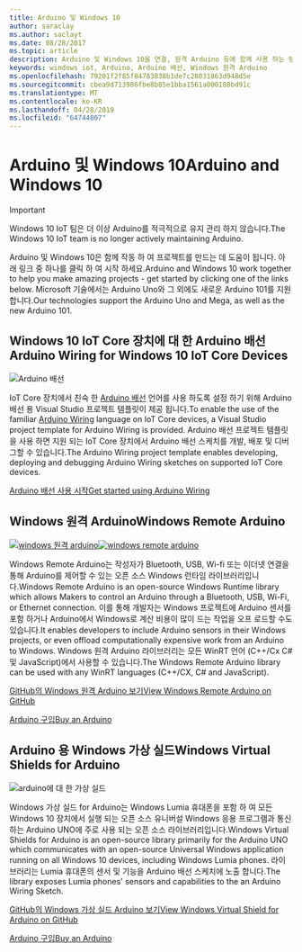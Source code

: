 ```yaml
---
title: Arduino 및 Windows 10
author: saraclay
ms.author: saclayt
ms.date: 08/28/2017
ms.topic: article
description: Arduino 및 Windows 10을 연결, 원격 Arduino 등에 함께 사용 하는 방법에 대해 알아봅니다.
keywords: windows iot, Arduino, Arduino 배선, Windows 원격 Arduino
ms.openlocfilehash: 79201f2f85f84783838b1de7c28031863d948d5e
ms.sourcegitcommit: cbea9d713986fbe8b85e1bba1561a000188bd91c
ms.translationtype: MT
ms.contentlocale: ko-KR
ms.lasthandoff: 04/28/2019
ms.locfileid: "64744807"
---
```

# <a name="arduino-and-windows-10"></a><span data-ttu-id="a66da-104">Arduino 및 Windows 10</span><span class="sxs-lookup"><span data-stu-id="a66da-104">Arduino and Windows 10</span></span>

> [!IMPORTANT]
> <span data-ttu-id="a66da-105">Windows 10 IoT 팀은 더 이상 Arduino를 적극적으로 유지 관리 하지 않습니다.</span><span class="sxs-lookup"><span data-stu-id="a66da-105">The Windows 10 IoT team is no longer actively maintaining Arduino.</span></span>

<span data-ttu-id="a66da-106">Arduino 및 Windows 10은 함께 작동 하 여 프로젝트를 만드는 데 도움이 됩니다. 아래 링크 중 하나를 클릭 하 여 시작 하세요.</span><span class="sxs-lookup"><span data-stu-id="a66da-106">Arduino and Windows 10 work together to help you make amazing projects - get started by clicking one of the links below.</span></span> <span data-ttu-id="a66da-107">Microsoft 기술에서는 Arduino Uno와 그 외에도 새로운 Arduino 101를 지원 합니다.</span><span class="sxs-lookup"><span data-stu-id="a66da-107">Our technologies support the Arduino Uno and Mega, as well as the new Arduino 101.</span></span>

## <a name="arduino-wiring-for-windows-10-iot-core-devices"></a><span data-ttu-id="a66da-108">Windows 10 IoT Core 장치에 대 한 Arduino 배선</span><span class="sxs-lookup"><span data-stu-id="a66da-108">Arduino Wiring for Windows 10 IoT Core Devices</span></span>

![Arduino 배선](../media/ArduinoAndWindows10/Lighning_0.png)

<span data-ttu-id="a66da-110">IoT Core 장치에서 친숙 한 [Arduino 배선](https://www.arduino.cc/en/Reference/HomePage) 언어를 사용 하도록 설정 하기 위해 Arduino 배선 용 Visual Studio 프로젝트 템플릿이 제공 됩니다.</span><span class="sxs-lookup"><span data-stu-id="a66da-110">To enable the use of the familiar [Arduino Wiring](https://www.arduino.cc/en/Reference/HomePage) language on IoT Core devices, a Visual Studio project template for Arduino Wiring is provided.</span></span> <span data-ttu-id="a66da-111">Arduino 배선 프로젝트 템플릿을 사용 하면 지원 되는 IoT Core 장치에서 Arduino 배선 스케치를 개발, 배포 및 디버그할 수 있습니다.</span><span class="sxs-lookup"><span data-stu-id="a66da-111">The Arduino Wiring project template enables developing, deploying and debugging Arduino Wiring sketches on supported IoT Core devices.</span></span>
    
[<span data-ttu-id="a66da-112">Arduino 배선 사용 시작</span><span class="sxs-lookup"><span data-stu-id="a66da-112">Get started using Arduino Wiring</span></span>](ArduinoWiring.md)   

## <a name="windows-remote-arduino"></a><span data-ttu-id="a66da-113">Windows 원격 Arduino</span><span class="sxs-lookup"><span data-stu-id="a66da-113">Windows Remote Arduino</span></span>

<span data-ttu-id="a66da-114">[![windows 원격 arduino](../media/ArduinoAndWindows10/WindowsPhone_0.png)](https://github.com/ms-iot/remote-wiring)</span><span class="sxs-lookup"><span data-stu-id="a66da-114">[![windows remote arduino](../media/ArduinoAndWindows10/WindowsPhone_0.png)](https://github.com/ms-iot/remote-wiring)</span></span>

<span data-ttu-id="a66da-115">Windows Remote Arduino는 작성자가 Bluetooth, USB, Wi-fi 또는 이더넷 연결을 통해 Arduino를 제어할 수 있는 오픈 소스 Windows 런타임 라이브러리입니다.</span><span class="sxs-lookup"><span data-stu-id="a66da-115">Windows Remote Arduino is an open-source Windows Runtime library which allows Makers to control an Arduino through a Bluetooth, USB, Wi-Fi, or Ethernet connection.</span></span> <span data-ttu-id="a66da-116">이를 통해 개발자는 Windows 프로젝트에 Arduino 센서를 포함 하거나 Arduino에서 Windows로 계산 비용이 많이 드는 작업을 오프 로드할 수도 있습니다.</span><span class="sxs-lookup"><span data-stu-id="a66da-116">It enables developers to include Arduino sensors in their Windows projects, or even offload computationally expensive work from an Arduino to Windows.</span></span> <span data-ttu-id="a66da-117">Windows 원격 Arduino 라이브러리는 모든 WinRT 언어 (C++/Cx C# 및 JavaScript)에서 사용할 수 있습니다.</span><span class="sxs-lookup"><span data-stu-id="a66da-117">The Windows Remote Arduino library can be used with any WinRT languages (C++/CX, C# and JavaScript).</span></span>

[<span data-ttu-id="a66da-118">GitHub의 Windows 원격 Arduino 보기</span><span class="sxs-lookup"><span data-stu-id="a66da-118">View Windows Remote Arduino on GitHub</span></span>](https://github.com/ms-iot/remote-wiring)

[<span data-ttu-id="a66da-119">Arduino 구입</span><span class="sxs-lookup"><span data-stu-id="a66da-119">Buy an Arduino</span></span>](http://store-usa.arduino.cc/)
</div>
</div>

## <a name="windows-virtual-shields-for-arduino"></a><span data-ttu-id="a66da-120">Arduino 용 Windows 가상 실드</span><span class="sxs-lookup"><span data-stu-id="a66da-120">Windows Virtual Shields for Arduino</span></span>

![arduino에 대 한 가상 실드](../media/ArduinoAndWindows10/Arduino_1.png)

<span data-ttu-id="a66da-122">Windows 가상 실드 for Arduino는 Windows Lumia 휴대폰을 포함 하 여 모든 Windows 10 장치에서 실행 되는 오픈 소스 유니버설 Windows 응용 프로그램과 통신 하는 Arduino UNO에 주로 사용 되는 오픈 소스 라이브러리입니다.</span><span class="sxs-lookup"><span data-stu-id="a66da-122">Windows Virtual Shields for Arduino is an open-source library primarily for the Arduino UNO which communicates with an open-source Universal Windows application running on all Windows 10 devices, including Windows Lumia phones.</span></span> <span data-ttu-id="a66da-123">라이브러리는 Lumia 휴대폰의 센서 및 기능을 Arduino 배선 스케치에 노출 합니다.</span><span class="sxs-lookup"><span data-stu-id="a66da-123">The library exposes Lumia phones' sensors and capabilities to the an Arduino Wiring Sketch.</span></span>

[<span data-ttu-id="a66da-124">GitHub의 Windows 가상 실드 Arduino 보기</span><span class="sxs-lookup"><span data-stu-id="a66da-124">View Windows Virtual Shield for Arduino on GitHub</span></span>](https://github.com/ms-iot/virtual-shields-arduino)

[<span data-ttu-id="a66da-125">Arduino 구입</span><span class="sxs-lookup"><span data-stu-id="a66da-125">Buy an Arduino</span></span>](http://store-usa.arduino.cc/)
</div>
</div>
